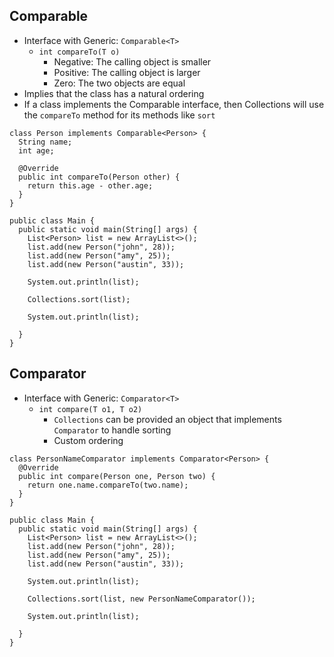 ## Comparable

- Interface with Generic: `Comparable<T>`
  - `int compareTo(T o)`
    - Negative: The calling object is smaller
    - Positive: The calling object is larger
    - Zero: The two objects are equal
- Implies that the class has a natural ordering
- If a class implements the Comparable interface, then Collections will use the `compareTo` method for its methods like `sort`

```
class Person implements Comparable<Person> {
  String name;
  int age;

  @Override
  public int compareTo(Person other) {
    return this.age - other.age;
  }
}

public class Main {
  public static void main(String[] args) {
    List<Person> list = new ArrayList<>();
    list.add(new Person("john", 28));
    list.add(new Person("amy", 25));
    list.add(new Person("austin", 33));

    System.out.println(list);

    Collections.sort(list);

    System.out.println(list);

  }
}
```

## Comparator

- Interface with Generic: `Comparator<T>`
  - `int compare(T o1, T o2)`
    - `Collections` can be provided an object that implements `Comparator` to handle sorting
    - Custom ordering

```
class PersonNameComparator implements Comparator<Person> {
  @Override
  public int compare(Person one, Person two) {
    return one.name.compareTo(two.name);
  }
}

public class Main {
  public static void main(String[] args) {
    List<Person> list = new ArrayList<>();
    list.add(new Person("john", 28));
    list.add(new Person("amy", 25));
    list.add(new Person("austin", 33));

    System.out.println(list);

    Collections.sort(list, new PersonNameComparator());

    System.out.println(list);

  }
}
```
